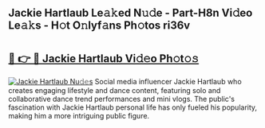 ## Jackie Hartlaub Le𝚊𝚔ed N𝚞𝚍e - Part-H8n Vi𝚍eo Le𝚊𝚔s - H𝚘t O𝚗lyf𝚊ns Ph𝚘tos ri36v

# <h2><a href="http://hf4avk.feru.top/?c=Jackie+Hartlaub">🔗 👉 🔴 Jackie Hartlaub Vi𝚍𝚎o Ph𝚘t𝚘𝚜</a></h2>

[![Jackie Hartlaub Nu𝚍𝚎s](https://i.imgur.com/0TWrTi3.gif)](http://hf4avk.feru.top/?c=Jackie+Hartlaub)
Social media influencer Jackie Hartlaub who creates engaging lifestyle and dance content, featuring solo and collaborative dance trend performances and mini vlogs. The public's fascination with Jackie Hartlaub personal life has only fueled his popularity, making him a more intriguing public figure. 
